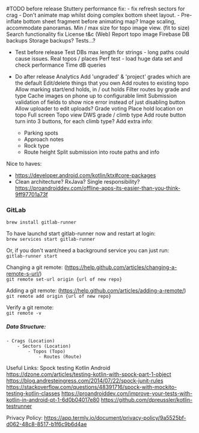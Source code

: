 #TODO before release
Stuttery performance fix:
    - fix refresh sectors for crag
    - Don't animate map whilst doing complex bottom sheet layout.
    - Pre-inflate bottom sheet fragment before animating map?
Image scaling, accommodate panoramas. Min / max size for topo image view. (fit to size)
Search functionality fix
License t&c (Web)
Report topo image
Firebase DB backups
Storage backups?
Tests...?

- Test before release
Test DBs max length for strings - long paths could cause issues.
Real topos / places
Perf test - load huge data set and check performance
Time dB queries

- Do after release
Analytics
Add 'ungraded' & 'project' grades which are the default
Edit/delete things that you own
Add routes to existing topo
Allow marking start/end holds, in / out holds
Filter routes by grade and type
Cache images on phone up to configurable limit
Submission validation of fields to show nice error instead of just disabling button
Allow uploader to edit uploads?
Grade voting
Place hold location on topo
Full screen Topo view
DWS grade / climb  type
Add route button turn into 3 buttons, for each climb type?
Add extra info:
    - Parking spots
    - Approach notes
    - Rock type
    - Route height
Split submission into route paths and info


Nice to haves:
- https://developer.android.com/kotlin/ktx#core-packages
- Clean architecture? RxJava? Single responsibility?
https://proandroiddev.com/offline-apps-its-easier-than-you-think-9ff97701a73f

### GitLab
`brew install gitlab-runner`

To have launchd start gitlab-runner now and restart at login: <br />
`brew services start gitlab-runner`

Or, if you don't want/need a background service you can just run:<br />
`gitlab-runner start`

Changing a git remote: (https://help.github.com/articles/changing-a-remote-s-url/)<br />
`git remote set-url origin {url of new repo}`

Adding a git remote: (https://help.github.com/articles/adding-a-remote/)<br />
`git remote add origin {url of new repo}`

Verify a git remote:<br />
`git remote -v`


##### Data Structure:
```
- Crags (Location)
    - Sectors (Location)
        - Topos (Topo)
            - Routes (Route)
```

Useful Links:
Spock testing Kotlin Android
https://dzone.com/articles/testing-kotlin-with-spock-part-1-object
https://blog.andresteingress.com/2014/07/22/spock-junit-rules
https://stackoverflow.com/questions/48391716/spock-with-mockito-testing-kotlin-classes
https://proandroiddev.com/improve-your-tests-with-kotlin-in-android-pt-1-6d0b04017e80
https://github.com/dpreussler/kotlin-testrunner


Privacy Policy:
https://app.termly.io/document/privacy-policy/9a5525bf-d062-48c8-8517-b1f6c9b6d4ae

